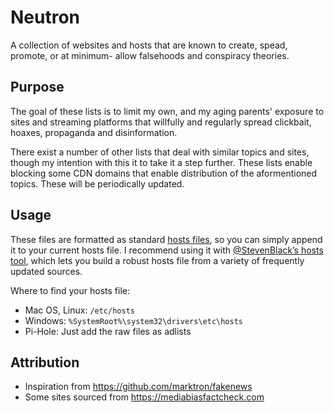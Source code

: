 # Neutron
A collection of websites and hosts that are known to create, spead, promote, or at minimum- allow falsehoods and conspiracy theories.

## Purpose
The goal of these lists is to limit my own, and my aging parents' exposure to sites and streaming platforms that willfully and regularly spread clickbait, hoaxes, propaganda and disinformation.

There exist a number of other lists that deal with similar topics and sites, though my intention with this it to take it a step further. These lists enable blocking some CDN domains that enable distribution of the aformentioned topics. These will be periodically updated.

## Usage
These files are formatted as standard [hosts files](https://en.wikipedia.org/wiki/Hosts_(file)), so you can simply append it to your current hosts file. I recommend using it with [@StevenBlack’s hosts tool](https://github.com/StevenBlack/hosts), which lets you build a robust hosts file from a variety of frequently updated sources.

Where to find your hosts file:
- Mac OS, Linux: `/etc/hosts`
- Windows: `%SystemRoot%\system32\drivers\etc\hosts`
- Pi-Hole: Just add the raw files as adlists

## Attribution
- Inspiration from https://github.com/marktron/fakenews
- Some sites sourced from https://mediabiasfactcheck.com